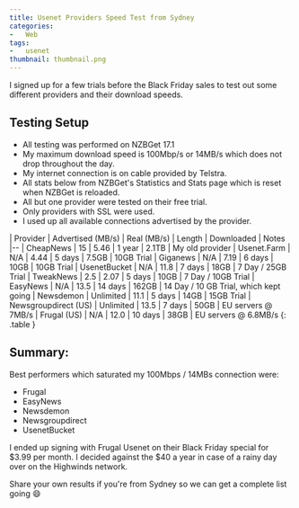 ```yaml
---
title: Usenet Providers Speed Test from Sydney
categories:
-   Web
tags:
-   usenet
thumbnail: thumbnail.png
---
```


I signed up for a few trials before the Black Friday sales to test out some different providers and their download speeds.

<!-- more -->

## Testing Setup

*   All testing was performed on NZBGet 17.1
*   My maximum download speed is 100Mbp/s or 14MB/s which does not drop throughout the day.
*   My internet connection is on cable provided by Telstra.
*   All stats below from NZBGet's Statistics and Stats page which is reset when NZBGet is reloaded.
*   All but one provider were tested on their free trial.
*   Only providers with SSL were used.
*   I used up all available connections advertised by the provider.

| Provider | Advertised (MB/s) | Real (MB/s) | Length | Downloaded | Notes
|--
| CheapNews | 15 | 5.46 | 1 year | 2.1TB | My old provider
| Usenet.Farm | N/A | 4.44 | 5 days | 7.5GB | 10GB Trial
| Giganews | N/A | 7.19 | 6 days | 10GB | 10GB Trial
| UsenetBucket | N/A | 11.8 | 7 days | 18GB | 7 Day / 25GB Trial
| TweakNews | 2.5 | 2.07 | 5 days | 10GB | 7 Day / 10GB Trial
| EasyNews | N/A | 13.5 | 14 days | 162GB | 14 Day / 10 GB Trial, which kept going
| Newsdemon | Unlimited | 11.1 | 5 days | 14GB | 15GB Trial
| Newsgroupdirect (US) | Unlimited | 13.5 | 7 days | 50GB | EU servers @ 7MB/s
| Frugal (US) | N/A | 12.0 | 10 days | 38GB | EU servers @ 6.8MB/s
{: .table }

## Summary:

Best performers which saturated my 100Mbps / 14MBs connection were:

*   Frugal
*   EasyNews
*   Newsdemon
*   Newsgroupdirect
*   UsenetBucket

I ended up signing with Frugal Usenet on their Black Friday special for $3.99 per month. I decided against the $40 a year in case of a rainy day over on the Highwinds network.

Share your own results if you're from Sydney so we can get a complete list going :smile:
